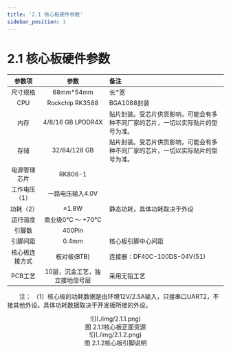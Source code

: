 ```yaml
---
title: '2.1 核心板硬件参数'
sidebar_position: 1
---
```


# 2.1 核心板硬件参数

|   **参数项**   |            **参数**            | **备注**                                                     |
| :------------: | :----------------------------: | :----------------------------------------------------------- |
|    尺寸规格    |           68mm*54mm            | 长*宽                                                        |
|      CPU       |        Rockchip RK3588         | BGA1088封装                                                  |
|      内存      |       4/8/16 GB LPDDR4X        | 贴片封装。受芯片供货影响，可能会有多种不同厂家的芯片，一切以实际贴片的型号为准。 |
|      存储      |          32/64/128 GB          | 贴片封装。受芯片供货影响，可能会有多种不同厂家的芯片，一切以实际贴片的型号为准。 |
|  电源管理芯片  |            RK806-1             |                                                              |
| 工作电压（1）  |        一路电压输入4.0V        |                                                              |
|   功耗（2）    |             ≥1.8W              | 静态功耗，具体功耗取决于外设                                 |
|    运行温度    |        商业级0℃ ～ +70℃        |                                                              |
|     引脚数     |             400Pin             |                                                              |
|    引脚间距    |             0.4mm              | 核心板引脚中心间距                                           |
| 核心板连接方式 |          板对板(BTB)           | 连接器：DF40C-100DS-04V(51)                                  |
|    PCB工艺     | 10层，沉金工艺，独立接地信号层 | 采用无铅工艺                                                 |

&emsp;&emsp;注： （1）核心板的功耗数据是由环境12V/2.5A输入，只接串口UART2，不接其他外设。具体功耗数据取决于开发板所接的外设。

<center>
![](./img/2.1.1.png)<br />
图 2.1.1核心板正面资源
</center>

<center>
![](./img/2.1.2.png)<br />
图 2.1.2核心板引脚说明
</center>
















